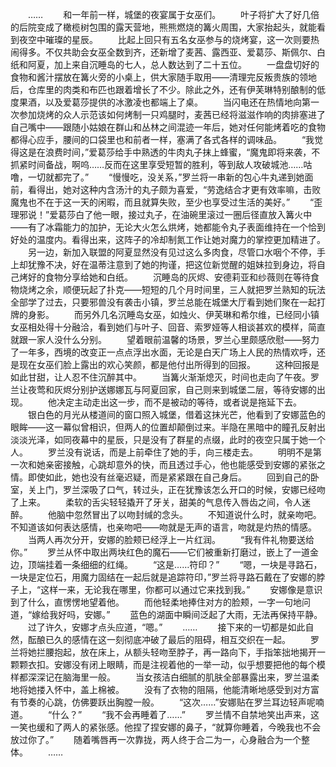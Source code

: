 　　……
　　和一年前一样，城堡的夜宴属于女巫们。
　　叶子将扩大了好几倍的后院变成了橄榄树包围的露天营地，熊熊燃烧的篝火周围，大家抬起头，就能看到夜空中璀璨的星辰。
　　比起上回只有五名女巫参与的烧烤宴，这一次则要热闹得多。不仅共助会女巫全数到齐，还新增了麦茜、露西亚、爱葛莎、斯佩尔、白纸和阿夏，加上来自沉睡岛的七人，总人数达到了二十五位。
　　一盘盘切好的食物和酱汁摆放在篝火旁的小桌上，供大家随手取用——清理完反叛贵族的领地后，仓库里的肉类和布匹也跟着增长了不少。除此之外，还有伊芙琳特别酿制的低度果酒，以及爱葛莎提供的冰激凌也都端上了桌。
　　当闪电还在热情地向第一次参加烧烤的众人示范该如何烤制一只鸡腿时，麦茜已经将滋滋作响的肉排塞进了自己嘴中——跟随小姑娘在群山和丛林之间混迹一年后，她对任何能烤着吃的食物都得心应手，腰间的口袋里也和前者一样，塞满了各式各样的调味品。
　　“我觉得这是在浪费时间，”爱葛莎给手中熟透的牛肉丸子抹上蜂蜜，“魔鬼即将来袭，不抓紧时间备战，啊呜……反而在这里享受短暂的胜利，等到敌人攻破城池……咕噜，一切就都完了。”
　　“慢慢吃，没关系，”罗兰将一串新的包心牛丸递到她面前，看得出，她对这种内含汤汁的丸子颇为喜爱，“劳逸结合才更有效率嘛，击败魔鬼也不在于这一天的闲暇，而且就算失败，至少也享受过生活的美好。”
　　“歪理邪说！”爱葛莎白了他一眼，接过丸子，在油碗里滚过一圈后径直放入篝火中——有了冰霜能力的加护，无论大火怎么烘烤，她都能令丸子表面维持在一个恰到好处的温度内。看得出来，这阵子的冷却制氮工作让她对魔力的掌控更加精进了。
　　另一边，新加入联盟的阿夏显然没有见过这么多肉食，尽管口水咽个不停，手上却犹豫不决，好在温蒂注意到了她的拘谨，把这位新觉醒的姐妹拉到身边，将自己烤好的食物分享给她和白纸。
　　沉睡岛的灰烬、安德莉亚和纱薇则在等待食物烧烤之余，顺便玩起了扑克——短短的几个月时间里，三人就把罗兰熟知的玩法全部学了过去，只要邪兽没有袭击小镇，罗兰总能在城堡大厅看到她们聚在一起打牌的身影。
　　而另外几名沉睡岛女巫，如烛火、伊芙琳和希尔维，已经同小镇女巫相处得十分融洽，看到她们与叶子、回音、索罗娅等人相谈甚欢的模样，简直就跟一家人没什么分别。
　　望着眼前温馨的场景，罗兰心里颇感欣慰——努力了一年多，西境的改变正一点点浮出水面，无论是白天广场上人民的热情欢呼，还是现在女巫们脸上露出的欢心笑颜，都是他付出所得到的回报。
　　这种回报是如此甘甜，让人忍不住沉醉其中。
　　当篝火渐渐熄灭，时间也走向了午夜。罗兰让夜莺和灰烬分别护送娜娜瓦与阿夏回家，自己则来到城堡二层，等待安娜的出现。
　　他决定主动走出这一步，而不是被动的等待，或者说是拖延下去。
　　银白色的月光从楼道间的窗口照入城堡，借着这抹光芒，他看到了安娜蓝色的眼眸——这一幕似曾相识，但两人的位置却颠倒过来。半隐在黑暗中的瞳孔反射出淡淡光泽，如同夜幕中的星辰，只是没有了群星的点缀，此时的夜空只属于她一个人。
　　罗兰没有说话，而是上前牵住了她的手，向三楼走去。
　　明明不是第一次和她亲密接触，心跳却意外的快，而且透过手心，他也能感受到安娜的紧张之情。即使如此，她也没有丝毫迟疑，而是紧紧跟在自己身后。
　　回到自己的卧室，关上门，罗兰深吸了口气，转过头，正在犹豫该怎么开口的时候，安娜已经吻了上来。
　　柔软的舌尖轻轻撬开了牙关，甜美的气息传入唇齿之间，令人迷醉。
　　他脑中忽然冒出了以吻封缄的念头。
　　不知道说什么时，就亲吻吧。不知道该如何表达感情，也亲吻吧——吻就是无声的语言，吻就是灼热的情感。
　　当两人再次分开，安娜的脸颊已经浮上一片红润。
　　“我有件礼物要送给你。”
　　罗兰从怀中取出两块红色的魔石——它们被重新打磨过，嵌上了一道金边，顶端挂着一条细细的红绳。
　　“这是……符印？”
　　“嗯，一块是寻路石，一块是定位石，用魔力固结在一起后就是追踪符印，”罗兰将寻路石戴在了安娜的脖子上，“这样一来，无论我在哪里，你都可以通过它来找到我。”
　　安娜像是意识到了什么，直愣愣地望着他。
　　而他轻柔地捧住对方的脸颊，一字一句地问道，“嫁给我好吗，安娜。”
　　蓝色的湖面中瞬间泛起了大雨，无法再保持平静。
　　过了许久，安娜才点头应道，“嗯。”
　　……
　　接下来的一切都是如此自然，酝酿已久的感情在这一刻彻底冲破了最后的阻碍，相互交织在一起。
　　罗兰将她拦腰抱起，放在床上，从额头轻吻至脖子，再一路向下，手指笨拙地揭开一颗颗衣扣。安娜没有闭上眼睛，而是注视着他的一举一动，似乎想要把他的每个模样都深深记在脑海里一般。
　　当女孩洁白细腻的肌肤全部暴露出来，罗兰温柔地将她搂入怀中，盖上棉被。
　　没有了衣物的阻隔，他能清晰地感受到对方富有节奏的心跳，仿佛要跃出胸膛一般。
　　“这次……”安娜贴在罗兰耳边轻声呢喃道。
　　“什么？”
　　“我不会再睡着了……”
　　罗兰情不自禁地笑出声来，这一笑也缓和了两人的紧张感。他捏了捏安娜的鼻子，“就算你睡着，今晚我也不会放过你了。”
　　随着嘴唇再一次靠拢，两人终于合二为一，心身融合为一个整体。
　　……